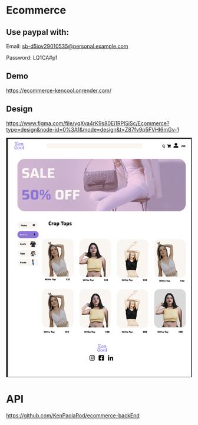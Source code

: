 # Ecommerce

## Use paypal with: 

Email: sb-d5iov29010535@personal.example.com

Password: LQ1CA#p1

## Demo

https://ecommerce-kencool.onrender.com/

## Design

https://www.figma.com/file/yqXva4rK9s80Ei1RPlSjSc/Ecommerce?type=design&node-id=0%3A1&mode=design&t=Z87fv9p5FVHI6mGv-1

![website](/public/images/layout.png)

# API
https://github.com/KenPaolaRod/ecommerce-backEnd